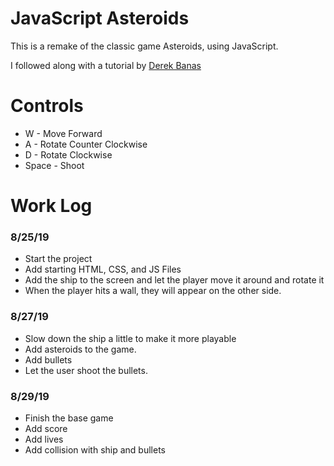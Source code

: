 # JavaScript Asteroids

This is a remake of the classic game Asteroids, using JavaScript.

I followed along with a tutorial by [Derek Banas](https://www.youtube.com/watch?v=HWuU5ly0taA&list=WL&index=5&t=605s)

# Controls

- W - Move Forward
- A - Rotate Counter Clockwise
- D - Rotate Clockwise
- Space - Shoot

# Work Log

### 8/25/19

- Start the project
- Add starting HTML, CSS, and JS Files
- Add the ship to the screen and let the player move it around and rotate it
- When the player hits a wall, they will appear on the other side.

### 8/27/19

- Slow down the ship a little to make it more playable
- Add asteroids to the game.
- Add bullets
- Let the user shoot the bullets.

### 8/29/19

- Finish the base game
- Add score
- Add lives
- Add collision with ship and bullets
